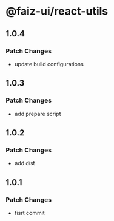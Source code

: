 # @faiz-ui/react-utils

## 1.0.4

### Patch Changes

- update build configurations

## 1.0.3

### Patch Changes

- add prepare script

## 1.0.2

### Patch Changes

- add dist

## 1.0.1

### Patch Changes

- fisrt commit
